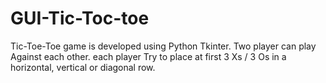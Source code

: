 # GUI-Tic-Toc-toe
Tic-Toe-Toe game is developed using Python Tkinter. Two player can play Against each other. each player Try to place at first 3 Xs / 3 Os in a horizontal, vertical or diagonal row.
